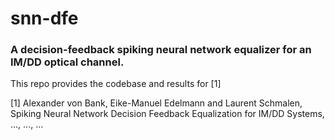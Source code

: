 # snn-dfe
### A decision-feedback spiking neural network equalizer for an IM/DD optical channel.

This repo provides the codebase and results for [1]

[1] Alexander von Bank, Eike-Manuel Edelmann and Laurent Schmalen, Spiking Neural Network Decision Feedback Equalization for IM/DD Systems, ..., ..., ...
